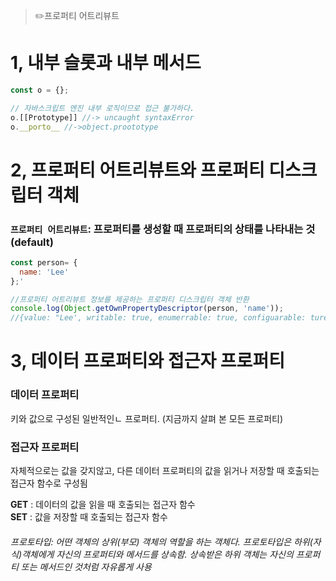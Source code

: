 > ✏️프로퍼티 어트리뷰트

# 1, 내부 슬롯과 내부 메서드
```jsx
const o = {};

// 자바스크립트 엔진 내부 로직이므로 접근 불가하다.
o.[[Prototype]] //-> uncaught syntaxError
o.__porto__ //->object.proototype
```

# 2, 프로퍼티 어트리뷰트와 프로퍼티 디스크립터 객체
### `프로퍼티 어트리뷰트`: 프로퍼티를 생성할 때 프로퍼티의 상태를 나타내는 것 (default)


```jsx
const person= {
  name: 'Lee'
};'

//프로퍼티 어트리뷰트 정보를 제공하는 프로퍼티 디스크립터 객체 반환
console.log(Object.getOwnPropertyDescriptor(person, 'name'));
//{value: "Lee', writable: true, enumerrable: true, configuarable: ture}
```


# 3, 데이터 프로퍼티와 접근자 프로퍼티
### 데이터 프로퍼티
키와 값으로 구성된 일반적인ㄴ 프로퍼티. (지금까지 살펴 본 모든 프로퍼티)

### 접근자 프로퍼티
자체적으로는 값을 갖지않고, 다른 데이터 프로퍼티의 값을 읽거나 저장할 때 호출되는 접근자 함수로 구성됨

**GET** : 데이터의 값을 읽을 때 호출되는 접근자 함수 </br>
**SET** : 값을 저장할 때 호출되는 접근자 함수



###### 프로토타입: 어떤 객체의 상위(부모) 객체의 역할을 하는 객체다. 프로토타입은 하위(자식)객체에게 자신의 프로퍼티와 메서드를 상속함. 상속받은 하위 객체는 자신의 프로퍼티 또는 메서드인 것처럼 자유롭게 사용
